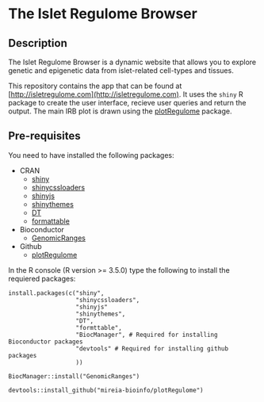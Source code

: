 # The Islet Regulome Browser

## Description
The Islet Regulome Browser is a dynamic website that allows you to explore genetic and epigenetic data from islet-related cell-types and tissues.

This repository contains the app that can be found at [http://isletregulome.com](http://isletregulome.com). It uses the `shiny` R package to create the user interface, recieve user queries and return the output. The main IRB plot is drawn using the [plotRegulome](https://github.com/mireia-bioinfo/plotRegulome) package.

## Pre-requisites
You need to have installed the following packages:

- CRAN
    - [shiny](https://CRAN.R-project.org/package=shiny)
    - [shinycssloaders](https://CRAN.R-project.org/package=shinycssloaders)
    - [shinyjs](https://deanattali.com/shinyjs/)
    - [shinythemes](https://CRAN.R-project.org/package=shinythemes)
    - [DT](https://CRAN.R-project.org/package=DT)
    - [formattable](https://github.com/renkun-ken/formattable)
- Bioconductor
    - [GenomicRanges](https://bioconductor.org/packages/release/bioc/html/GenomicRanges.html)
- Github
    - [plotRegulome](https://github.com/mireia-bioinfo/plotRegulome)
    
In the R console (R version >= 3.5.0) type the following to install the requiered packages:

```
install.packages(c("shiny",
                   "shinycssloaders",
                   "shinyjs"
                   "shinythemes",
                   "DT",
                   "formttable",
                   "BiocManager", # Required for installing Bioconductor packages
                   "devtools" # Required for installing github packages
                   )) 

BiocManager::install("GenomicRanges")

devtools::install_github("mireia-bioinfo/plotRegulome")
```


